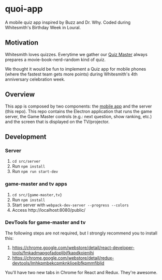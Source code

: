 # quoi-app
A mobile quiz app inspired by Buzz and Dr. Why.
Coded during Whitesmith's Birthday Week in Loural.


## Motivation
Whitesmith loves quizzes. Everytime we gather our
[Quiz Master][quiz-master] always prepares a movie-book-nerd-random kind of
quiz.

We thought it would be fun to implement a Quiz app for mobile phones (where the
fastest team gets more points) during Whitesmith's 4th anniversary celebration week.

[quiz-master]: https://github.com/ruimagalhaes


## Overview
This app is composed by two components: the [mobile app][] and the server
(this repo). This repo contains the Electron application that runs the game
server, the Game Master controls (e.g.: next question, show ranking, etc.) and
the screen that is displayed on the TV/projector.

[mobile app]: https://github.com/whitesmith/quoi-mobile


## Development
### Server

1. `cd src/server`
2. Run `npm install`
3. Run `npm run start-dev`


### game-master and tv apps

1. `cd src/{game-master,tv}`
2. Run `npm install`
3. Start server with `webpack-dev-server --progress --colors`
4. Access http://localhost:8080/public/


### DevTools for game-master and tv

The following steps are not required, but I strongly recommend you to install this:

1. https://chrome.google.com/webstore/detail/react-developer-tools/fmkadmapgofadopljbjfkapdkoienihi
2. https://chrome.google.com/webstore/detail/redux-devtools/lmhkpmbekcpmknklioeibfkpmmfibljd

You'll have two new tabs in Chrome for React and Redux. They're awesome.
